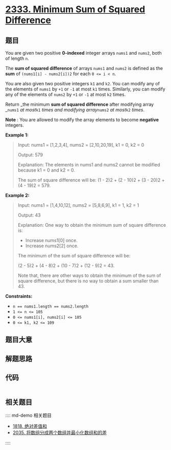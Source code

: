 # [2333. Minimum Sum of Squared Difference](https://leetcode.com/problems/minimum-sum-of-squared-difference)

## 题目

You are given two positive **0-indexed** integer arrays `nums1` and `nums2`,
both of length `n`.

The **sum of squared difference** of arrays `nums1` and `nums2` is defined as
the **sum** of `(nums1[i] - nums2[i])2` for each `0 <= i < n`.

You are also given two positive integers `k1` and `k2`. You can modify any of
the elements of `nums1` by `+1` or `-1` at most `k1` times. Similarly, you can
modify any of the elements of `nums2` by `+1` or `-1` at most `k2` times.

Return _the minimum **sum of squared difference** after modifying array
_`nums1` _at most_`k1` _times and modifying array_`nums2` _at most_`k2`
_times_.

**Note** : You are allowed to modify the array elements to become **negative**
integers.



**Example 1:**

> Input: nums1 = [1,2,3,4], nums2 = [2,10,20,19], k1 = 0, k2 = 0
> 
> Output: 579
> 
> Explanation: The elements in nums1 and nums2 cannot be modified because k1 = 0 and k2 = 0. 
> 
> The sum of square difference will be: (1 - 2)2 + (2 - 10)2 + (3 - 20)2 + (4 - 19)2 = 579.

**Example 2:**

> Input: nums1 = [1,4,10,12], nums2 = [5,8,6,9], k1 = 1, k2 = 1
> 
> Output: 43
> 
> Explanation: One way to obtain the minimum sum of square difference is: 
> - Increase nums1[0] once.
> - Increase nums2[2] once.
> 
> The minimum of the sum of square difference will be: 
> 
> (2 - 5)2 + (4 - 8)2 + (10 - 7)2 + (12 - 9)2 = 43.
> 
> Note that, there are other ways to obtain the minimum of the sum of square difference, but there is no way to obtain a sum smaller than 43.



**Constraints:**

  * `n == nums1.length == nums2.length`
  * `1 <= n <= 105`
  * `0 <= nums1[i], nums2[i] <= 105`
  * `0 <= k1, k2 <= 109`


## 题目大意

## 解题思路

## 代码

```javascript

```

## 相关题目

:::: md-demo 相关题目
- [1818. 绝对差值和](https://leetcode.com/problems/minimum-absolute-sum-difference)
- [2035. 将数组分成两个数组并最小化数组和的差](https://leetcode.com/problems/partition-array-into-two-arrays-to-minimize-sum-difference)

::::
